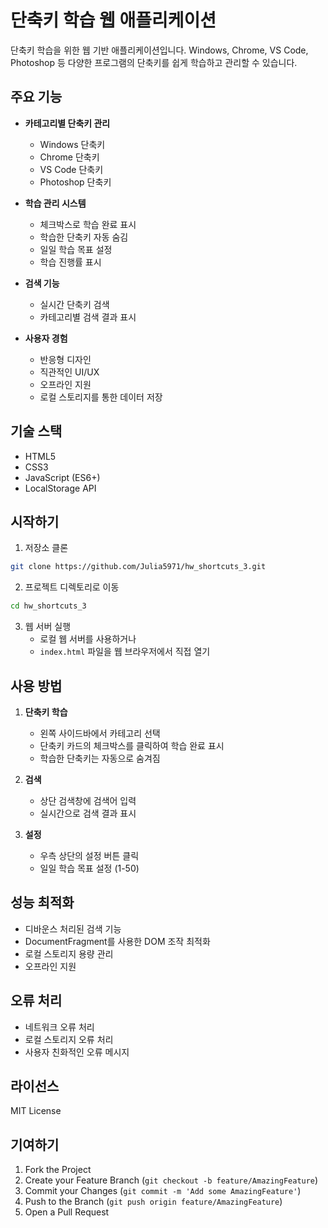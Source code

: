 # 단축키 학습 웹 애플리케이션

단축키 학습을 위한 웹 기반 애플리케이션입니다. Windows, Chrome, VS Code, Photoshop 등 다양한 프로그램의 단축키를 쉽게 학습하고 관리할 수 있습니다.

## 주요 기능

- **카테고리별 단축키 관리**
  - Windows 단축키
  - Chrome 단축키
  - VS Code 단축키
  - Photoshop 단축키

- **학습 관리 시스템**
  - 체크박스로 학습 완료 표시
  - 학습한 단축키 자동 숨김
  - 일일 학습 목표 설정
  - 학습 진행률 표시

- **검색 기능**
  - 실시간 단축키 검색
  - 카테고리별 검색 결과 표시

- **사용자 경험**
  - 반응형 디자인
  - 직관적인 UI/UX
  - 오프라인 지원
  - 로컬 스토리지를 통한 데이터 저장

## 기술 스택

- HTML5
- CSS3
- JavaScript (ES6+)
- LocalStorage API

## 시작하기

1. 저장소 클론
```bash
git clone https://github.com/Julia5971/hw_shortcuts_3.git
```

2. 프로젝트 디렉토리로 이동
```bash
cd hw_shortcuts_3
```

3. 웹 서버 실행
   - 로컬 웹 서버를 사용하거나
   - `index.html` 파일을 웹 브라우저에서 직접 열기

## 사용 방법

1. **단축키 학습**
   - 왼쪽 사이드바에서 카테고리 선택
   - 단축키 카드의 체크박스를 클릭하여 학습 완료 표시
   - 학습한 단축키는 자동으로 숨겨짐

2. **검색**
   - 상단 검색창에 검색어 입력
   - 실시간으로 검색 결과 표시

3. **설정**
   - 우측 상단의 설정 버튼 클릭
   - 일일 학습 목표 설정 (1-50)

## 성능 최적화

- 디바운스 처리된 검색 기능
- DocumentFragment를 사용한 DOM 조작 최적화
- 로컬 스토리지 용량 관리
- 오프라인 지원

## 오류 처리

- 네트워크 오류 처리
- 로컬 스토리지 오류 처리
- 사용자 친화적인 오류 메시지

## 라이선스

MIT License

## 기여하기

1. Fork the Project
2. Create your Feature Branch (`git checkout -b feature/AmazingFeature`)
3. Commit your Changes (`git commit -m 'Add some AmazingFeature'`)
4. Push to the Branch (`git push origin feature/AmazingFeature`)
5. Open a Pull Request 
